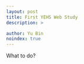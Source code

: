 ```yaml
---
layout: post
title: First YEHS Web Study
description: >

author: Yu Bin
noindex: true
---
```


What to do?
